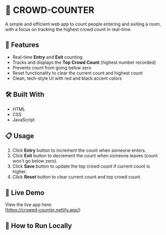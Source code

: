 # 👥 CROWD-COUNTER

A simple and efficient web app to count people entering and exiting a room, with a focus on tracking the highest crowd count in real-time.

## 🚀 Features

- Real-time **Entry** and **Exit** counting
- Tracks and displays the **Top Crowd Count** (highest number recorded)
- Prevents count from going below zero
- Reset functionality to clear the current count and highest count
- Clean, tech-style UI with red and black accent colors

## 🛠 Built With

- HTML
- CSS
- JavaScript

## 📋 Usage

1. Click **Entry** button to increment the count when someone enters.
2. Click **Exit** button to decrement the count when someone leaves (count won't go below zero).
3. Click **Save** button to update the top crowd count if current count is higher.
4. Click **Reset** button to clear current count and top crowd count.

## 🔗 Live Demo

View the live app here:  
[https://crowed-counter.netlify.app/)



## 📂 How to Run Locally


